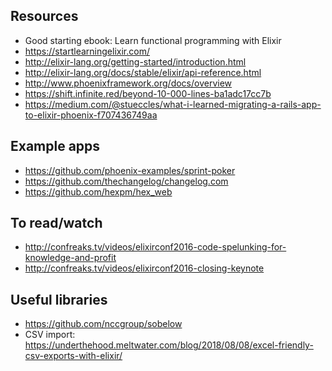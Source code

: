 ## Resources

- Good starting ebook: Learn functional programming with Elixir
- https://startlearningelixir.com/
- http://elixir-lang.org/getting-started/introduction.html
- http://elixir-lang.org/docs/stable/elixir/api-reference.html
- http://www.phoenixframework.org/docs/overview
- https://shift.infinite.red/beyond-10-000-lines-ba1adc17cc7b
- https://medium.com/@stueccles/what-i-learned-migrating-a-rails-app-to-elixir-phoenix-f707436749aa

## Example apps

- https://github.com/phoenix-examples/sprint-poker
- https://github.com/thechangelog/changelog.com
- https://github.com/hexpm/hex_web

## To read/watch

- http://confreaks.tv/videos/elixirconf2016-code-spelunking-for-knowledge-and-profit
- http://confreaks.tv/videos/elixirconf2016-closing-keynote

## Useful libraries

- https://github.com/nccgroup/sobelow
- CSV import: https://underthehood.meltwater.com/blog/2018/08/08/excel-friendly-csv-exports-with-elixir/
